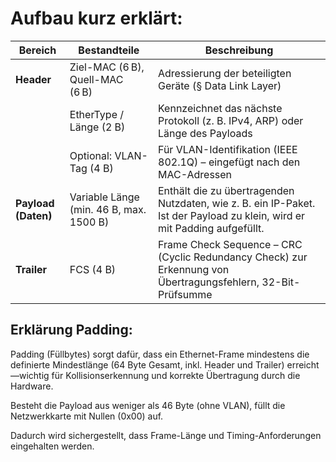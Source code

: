 # Aufbau kurz erklärt:

| Bereich             | Bestandteile                            | Beschreibung                                                                                                                                              |
| ------------------- | --------------------------------------- | --------------------------------------------------------------------------------------------------------------------------------------------------------- |
| **Header**          | Ziel-MAC (6 B), Quell-MAC (6 B)         | Adressierung der beteiligten Geräte (§ Data Link Layer)                                                                                                   |
|                     | EtherType / Länge (2 B)                 | Kennzeichnet das nächste Protokoll (z. B. IPv4, ARP) oder Länge des Payloads                                                                              |
|                     | Optional: VLAN-Tag (4 B)                | Für VLAN-Identifikation (IEEE 802.1Q) – eingefügt nach den MAC-Adressen                                                                                   |
| **Payload (Daten)** | Variable Länge (min. 46 B, max. 1500 B) | Enthält die zu übertragenden Nutzdaten, wie z. B. ein IP-Paket. Ist der Payload zu klein, wird er mit Padding aufgefüllt.                                 |
| **Trailer**         | FCS (4 B)                               | Frame Check Sequence – CRC (Cyclic Redundancy Check) zur Erkennung von Übertragungsfehlern, 32-Bit-Prüfsumme                                              |


## Erklärung Padding:

Padding (Füllbytes) sorgt dafür, dass ein Ethernet-Frame mindestens die definierte Mindestlänge (64 Byte Gesamt, inkl. Header und Trailer) erreicht—wichtig für Kollisionserkennung und korrekte Übertragung durch die Hardware.

Besteht die Payload aus weniger als 46 Byte (ohne VLAN), füllt die Netzwerkkarte mit Nullen (0x00) auf.

Dadurch wird sichergestellt, dass Frame-Länge und Timing-Anforderungen eingehalten werden.
